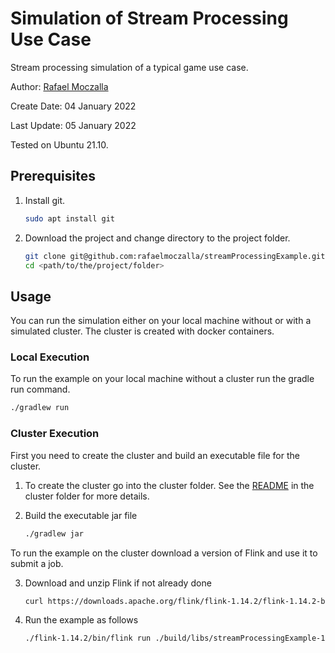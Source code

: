 # Simulation of Stream Processing Use Case
Stream processing simulation of a typical game use case.

Author: [Rafael Moczalla](Rafael.Moczalla@hpi.de)

Create Date: 04 January 2022

Last Update: 05 January 2022

Tested on Ubuntu 21.10.

## Prerequisites
1. Install git.
    ```bash
    sudo apt install git
    ```

2. Download the project and change directory to the project folder.
    ```bash
    git clone git@github.com:rafaelmoczalla/streamProcessingExample.git
    cd <path/to/the/project/folder>
    ```

## Usage
You can run the simulation either on your local machine without or with a simulated
cluster. The cluster is created with docker containers.

### Local Execution
To run the example on your local machine without a cluster
run the gradle run command.
```bash
./gradlew run
```

### Cluster Execution

First you need to create the cluster and build an executable file for the cluster.
1. To create the cluster go into the cluster folder. See the [README](cluster/README.md)
in the cluster folder for more details.

2. Build the executable jar file
    ```bash
    ./gradlew jar
    ```

To run the example on the cluster download a version of Flink and use it to submit a job.

3. Download and unzip Flink if not already done
    ```bash
    curl https://downloads.apache.org/flink/flink-1.14.2/flink-1.14.2-bin-scala_2.12.tgz | tar -xz
    ```

4. Run the example as follows
    ```bash
    ./flink-1.14.2/bin/flink run ./build/libs/streamProcessingExample-1.0-SNAPSHOT.jar
    ```
